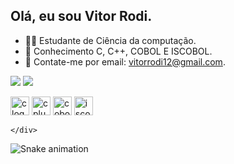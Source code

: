    ## Olá, eu sou Vitor Rodi.   
          
- 👨‍💻 Estudante de Ciência da computação.               
- 🚀 Conhecimento C, C++, COBOL E ISCOBOL.                
- 📧 Contate-me por email: vitorrodi12@gmail.com.            
     
 <a href="https://www.instagram.com/vitor_rodi/" target="_blank"><img src="https://img.shields.io/badge/-Instagram-%23E4405F?style=for-the-badge&logo=instagram&logoColor=white" target="_blank"></a>
<a href="https://www.linkedin.com/in/vitor-rodi/" target="_blank"><img src="https://img.shields.io/badge/-LinkedIn-%230077B5?style=for-the-badge&logo=linkedin&logoColor=white" target="_blank"></a> 
</head>   
<body>  
    <div class="image-container">
       <img src="https://cdn.jsdelivr.net/gh/devicons/devicon/icons/c/c-original.svg" height="30" alt="c logo"  /> 
        <img src="https://cdn.jsdelivr.net/gh/devicons/devicon/icons/cplusplus/cplusplus-original.svg" height="30" alt="cplusplus logo"  />
       <img src="https://blogger.googleusercontent.com/img/b/R29vZ2xl/AVvXsEjLCrmahHl7ysGH9YjnIMyfpk5s1vuRGL6EGLz5ovw67af01c4eYe8nLNfHN7-4M7yRTD_lut_JBib6woOnWmgb-4vlqi8njcgDVEm-FlXphyphenhyphenFD7CoZnFnNaCcLrIrECb_9pyq-7j_3n3E/s1600/BANNER.jpg"  height="30" alt="cobol logo"  />
       <img src="https://www.rech.com.br/assets/shared/img/editor/logo-tecnologias-iscobol-2.png"  height="30" alt="iscobol logo"  />
       
    </div>
</body>     
</html>  
         
![Snake animation](https://github.com/imthedaniel/imthedaniel/blob/output/github-contribution-grid-snake.svg)     
   
    
 
  
